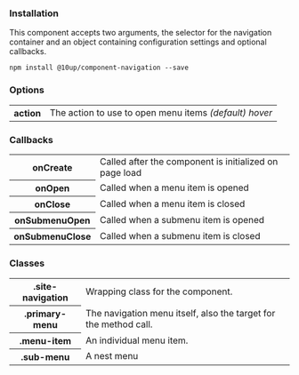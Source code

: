 <h3>Installation</h3>

<p>This component accepts two arguments, the selector for the navigation container and an object containing configuration settings and optional callbacks.</p>

<div class="u-spacing__bottom--medium">
<code>npm install @10up/component-navigation --save</code>
</div>

<h3>Options</h3>

 <table class="table--code u-spacing__bottom--large">
 	<tr>
 		<th class="th">action</th>
 		<td class="td">The action to use to open menu items <em>(default) hover</em></td>
 	</tr>
 </table>

<h3>Callbacks</h3>

 <table class="table--code u-spacing__bottom--large">
 	<tr>
 		<th class="th">onCreate</th>
 		<td class="td">Called after the component is initialized on page load</td>
 	</tr>
 	<tr>
 		<th>onOpen</th>
 		<td>Called when a menu item is opened</td>
 	</tr>
 	<tr>
 		<th>onClose</th>
 		<td>Called when a menu item is closed</td>
 	</tr>
	<tr>
 		<th>onSubmenuOpen</th>
 		<td>Called when a submenu item is opened</td>
 	</tr>
	<tr>
 		<th>onSubmenuClose</th>
 		<td>Called when a submenu item is closed</td>
 	</tr>
 </table>

 <h3>Classes</h3>

  <table class="table--code u-spacing__bottom--large">
  	<tr>
  		<th class="th">.site-navigation</th>
  		<td class="td">Wrapping class for the component.</td>
  	</tr>
  	<tr>
  		<th>.primary-menu</th>
  		<td>The navigation menu itself, also the target for the method call.</td>
  	</tr>
  	<tr>
  		<th>.menu-item</th>
  		<td>An individual menu item.</td>
  	</tr>
 	<tr>
  		<th>.sub-menu</th>
  		<td>A nest menu</td>
  	</tr>
  </table>
